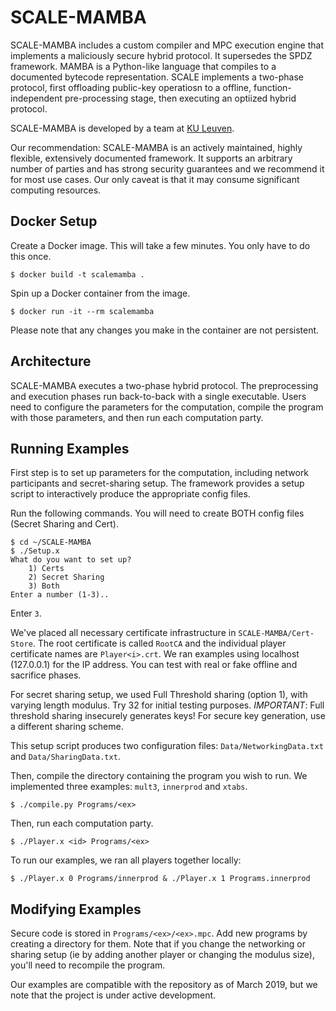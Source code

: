 # SCALE-MAMBA

SCALE-MAMBA includes a custom compiler and MPC execution engine that implements a maliciously secure hybrid protocol. It supersedes the SPDZ framework. MAMBA is a Python-like language that compiles to a documented bytecode representation. SCALE implements a two-phase protocol, first offloading public-key operatiosn to a offline, function-independent pre-processing stage, then executing an optiized hybrid protocol.

SCALE-MAMBA is developed by a team at [KU Leuven](https://homes.esat.kuleuven.be/~nsmart/SCALE/).

Our recommendation: SCALE-MAMBA is an actively maintained, highly flexible, extensively documented framework. It supports an arbitrary number of parties and has strong security guarantees and we recommend it for most use cases. Our only caveat is that it may consume significant computing resources.

## Docker Setup
Create a Docker image. This will take a few minutes. You only have to do this
once.
```
$ docker build -t scalemamba .
```
Spin up a Docker container from the image. 
```
$ docker run -it --rm scalemamba 
```
Please note that any changes you make in the container are not persistent.

## Architecture
SCALE-MAMBA executes a two-phase hybrid protocol. 
The preprocessing and execution phases run back-to-back with a single executable.
Users need to configure the parameters for the computation, compile the program
with those parameters, and then run each computation party.

## Running Examples

First step is to set up parameters for the computation, including network
participants and secret-sharing setup. The framework provides a setup script to
interactively produce the appropriate config files.

Run the following commands. You will need to create BOTH config files (Secret
Sharing and Cert). 
```
$ cd ~/SCALE-MAMBA
$ ./Setup.x
What do you want to set up?
    1) Certs
    2) Secret Sharing
    3) Both
Enter a number (1-3)..
```
Enter `3`.

We've placed all necessary certificate infrastructure in `SCALE-MAMBA/Cert-Store`. The root certificate is called `RootCA` and the individual player certificate names are `Player<i>.crt`. We ran examples using localhost (127.0.0.1) for the IP address. You can test with real or fake offline and sacrifice phases.

For secret sharing setup, we used Full Threshold sharing (option 1), with
varying length modulus. Try 32 for initial testing purposes. _IMPORTANT_: Full
threshold sharing insecurely generates keys! For secure key generation, use a
different sharing scheme.

This setup script produces two configuration files: `Data/NetworkingData.txt` and
`Data/SharingData.txt`.

Then, compile the directory containing the program you wish to run. We
implemented three examples: `mult3`, `innerprod` and `xtabs`.
```
$ ./compile.py Programs/<ex>
```

Then, run each computation party. 
```
$ ./Player.x <id> Programs/<ex>
```

To run our examples, we ran all players together locally:
```
$ ./Player.x 0 Programs/innerprod & ./Player.x 1 Programs.innerprod
```

## Modifying Examples
Secure code is stored in `Programs/<ex>/<ex>.mpc`. Add new programs by creating
a directory for them. Note that if you change the networking or sharing setup
(ie by adding another player or changing the modulus size), you'll need to
recompile the program.

Our examples are compatible with the repository as of March 2019, but we note that the project is under active development.
